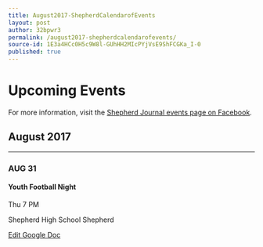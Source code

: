 ```yaml
---
title: August2017-ShepherdCalendarofEvents
layout: post
author: 32bpwr3
permalink: /august2017-shepherdcalendarofevents/
source-id: 1E3a4HCc0H5c9W8l-GUhHH2MIcPYjVsE9ShFCGKa_I-0
published: true
---
```

# Upcoming Events

For more information, visit the [Shepherd Journal events page on Facebook](https://www.facebook.com/pg/shepherdjournal/events/).

## August 2017

* * *


### AUG 31

#### Youth Football Night

Thu 7 PM

Shepherd High SchoolShepherd

[Edit Google Doc](https://docs.google.com/document/d/1E3a4HCc0H5c9W8l-GUhHH2MIcPYjVsE9ShFCGKa_I-0/edit?usp=sharing)

